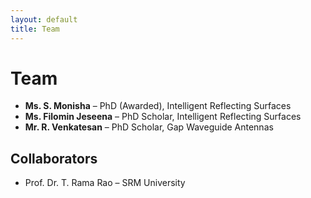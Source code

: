```yaml
---
layout: default
title: Team
---
```


# Team

- **Ms. S. Monisha** – PhD (Awarded), Intelligent Reflecting Surfaces  
- **Ms. Filomin Jeseena** – PhD Scholar, Intelligent Reflecting Surfaces  
- **Mr. R. Venkatesan** – PhD Scholar, Gap Waveguide Antennas  

## Collaborators
- Prof. Dr. T. Rama Rao – SRM University
 
    
